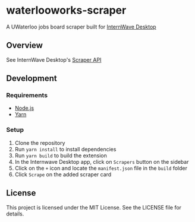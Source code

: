# waterlooworks-scraper
A UWaterloo jobs board scraper built for [InternWave Desktop](https://internwave.com/)

## Overview
See InternWave Desktop's [Scraper API ](https://internwave.com/devs)

## Development

### Requirements
- [Node.js](https://nodejs.org/en/)
- [Yarn](https://yarnpkg.com/)
  
### Setup
1. Clone the repository
2. Run `yarn install` to install dependencies
3. Run `yarn build` to build the extension
4. In the Internwave Desktop app, click on `Scrapers` button on the sidebar
5. Click on the `+` icon and locate the `manifest.json` file in the `build` folder
6. Click `Scrape` on the added scraper card

## License
This project is licensed under the MIT License. See the LICENSE file for details.

